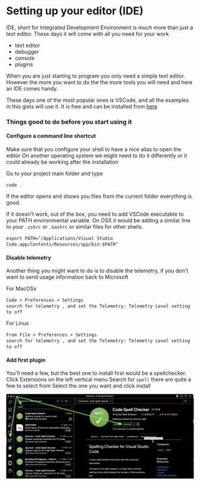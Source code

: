 # Setting up your editor (IDE)

IDE, short for Integrated Development Environment is much more than just a text editor.
These days it will come with all you need for your work

* text editor
* debugger
* console
* plugins

When you are just starting to program you only need a simple text editor.
However the more you want to do the the more tools you will need and here an IDE comes handy.

These days one of the most popular ones is VSCode, and all the examples in this gists will use it.
It is free and can be installed from [here](https://code.visualstudio.com/) 

### Things good to do before you start using it 


#### Configure a command line shortcut  

Make sure that you configure your shell to have a nice alias to open the editor 
On another operating system we might need to do it differently or it could already be working after the installation

Go to your project main folder and type

```
code .
```

If the editor opens and shows you files from the current folder everything is good.

If it doesn't work, out of the box, you need to add VSCode executable to your PATH environmental variable.
On OSX it would be adding a similar line to your `.zshrc` or `.bashrc` or similar files for other shells. 

```
export PATH="/Applications/Visual Studio Code.app/Contents/Resources/app/bin:$PATH"
```

#### Disable telemetry

Another thing you might want to do is to disable the telemetry, if you don't want to send usage information back to Microsoft

For MacOSx

```
Code > Preferences > Settings
search for telemetry , and set the Telemetry: Telemetry Level setting to off
```

For Linux

```
From File > Preferences > Settings
search for telemetry , and set the Telemetry: Telemetry Level setting to off
```

#### Add first plugin 

You'll need a few, but the best one to install first would be a spellchecker. 
Click Extensions on the left vertical menu
Search for `spell` there are quite a few to select from
Select the one you want and click install 

![](img/vscode-plugin-installation.png)